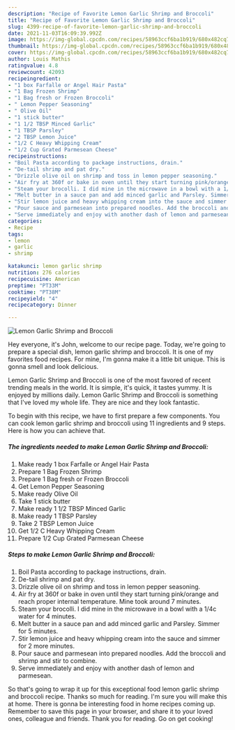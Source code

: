 ```yaml
---
description: "Recipe of Favorite Lemon Garlic Shrimp and Broccoli"
title: "Recipe of Favorite Lemon Garlic Shrimp and Broccoli"
slug: 4399-recipe-of-favorite-lemon-garlic-shrimp-and-broccoli
date: 2021-11-03T16:09:39.992Z
image: https://img-global.cpcdn.com/recipes/58963ccf6ba1b919/680x482cq70/lemon-garlic-shrimp-and-broccoli-recipe-main-photo.jpg
thumbnail: https://img-global.cpcdn.com/recipes/58963ccf6ba1b919/680x482cq70/lemon-garlic-shrimp-and-broccoli-recipe-main-photo.jpg
cover: https://img-global.cpcdn.com/recipes/58963ccf6ba1b919/680x482cq70/lemon-garlic-shrimp-and-broccoli-recipe-main-photo.jpg
author: Louis Mathis
ratingvalue: 4.8
reviewcount: 42093
recipeingredient:
- "1 box Farfalle or Angel Hair Pasta"
- "1 Bag Frozen Shrimp"
- "1 Bag fresh or Frozen Broccoli"
- " Lemon Pepper Seasoning"
- " Olive Oil"
- "1 stick butter"
- "1 1/2 TBSP Minced Garlic"
- "1 TBSP Parsley"
- "2 TBSP Lemon Juice"
- "1/2 C Heavy Whipping Cream"
- "1/2 Cup Grated Parmesean Cheese"
recipeinstructions:
- "Boil Pasta according to package instructions, drain."
- "De-tail shrimp and pat dry."
- "Drizzle olive oil on shrimp and toss in lemon pepper seasoning."
- "Air fry at 360f or bake in oven until they start turning pink/orange and reach proper internal temperature. Mine took around 7 minutes."
- "Steam your brocolli. I did mine in the microwave in a bowl with a 1/4c water for 4 minutes."
- "Melt butter in a sauce pan and add minced garlic and Parsley. Simmer for 5 minutes."
- "Stir lemon juice and heavy whipping cream into the sauce and simmer for 2 more minutes."
- "Pour sauce and parmesean into prepared noodles. Add the broccoli and shrimp and stir to combine."
- "Serve immediately and enjoy with another dash of lemon and parmesean."
categories:
- Recipe
tags:
- lemon
- garlic
- shrimp

katakunci: lemon garlic shrimp 
nutrition: 276 calories
recipecuisine: American
preptime: "PT33M"
cooktime: "PT38M"
recipeyield: "4"
recipecategory: Dinner

---
```



![Lemon Garlic Shrimp and Broccoli](https://img-global.cpcdn.com/recipes/58963ccf6ba1b919/680x482cq70/lemon-garlic-shrimp-and-broccoli-recipe-main-photo.jpg)

Hey everyone, it's John, welcome to our recipe page. Today, we're going to prepare a special dish, lemon garlic shrimp and broccoli. It is one of my favorites food recipes. For mine, I'm gonna make it a little bit unique. This is gonna smell and look delicious.

Lemon Garlic Shrimp and Broccoli is one of the most favored of recent trending meals in the world. It is simple, it's quick, it tastes yummy. It is enjoyed by millions daily. Lemon Garlic Shrimp and Broccoli is something that I've loved my whole life. They are nice and they look fantastic.




To begin with this recipe, we have to first prepare a few components. You can cook lemon garlic shrimp and broccoli using 11 ingredients and 9 steps. Here is how you can achieve that.

<!--inarticleads1-->

##### The ingredients needed to make Lemon Garlic Shrimp and Broccoli:

1. Make ready 1 box Farfalle or Angel Hair Pasta
1. Prepare 1 Bag Frozen Shrimp
1. Prepare 1 Bag fresh or Frozen Broccoli
1. Get  Lemon Pepper Seasoning
1. Make ready  Olive Oil
1. Take 1 stick butter
1. Make ready 1 1/2 TBSP Minced Garlic
1. Make ready 1 TBSP Parsley
1. Take 2 TBSP Lemon Juice
1. Get 1/2 C Heavy Whipping Cream
1. Prepare 1/2 Cup Grated Parmesean Cheese




<!--inarticleads2-->

##### Steps to make Lemon Garlic Shrimp and Broccoli:

1. Boil Pasta according to package instructions, drain.
1. De-tail shrimp and pat dry.
1. Drizzle olive oil on shrimp and toss in lemon pepper seasoning.
1. Air fry at 360f or bake in oven until they start turning pink/orange and reach proper internal temperature. Mine took around 7 minutes.
1. Steam your brocolli. I did mine in the microwave in a bowl with a 1/4c water for 4 minutes.
1. Melt butter in a sauce pan and add minced garlic and Parsley. Simmer for 5 minutes.
1. Stir lemon juice and heavy whipping cream into the sauce and simmer for 2 more minutes.
1. Pour sauce and parmesean into prepared noodles. Add the broccoli and shrimp and stir to combine.
1. Serve immediately and enjoy with another dash of lemon and parmesean.




So that's going to wrap it up for this exceptional food lemon garlic shrimp and broccoli recipe. Thanks so much for reading. I'm sure you will make this at home. There is gonna be interesting food in home recipes coming up. Remember to save this page in your browser, and share it to your loved ones, colleague and friends. Thank you for reading. Go on get cooking!

